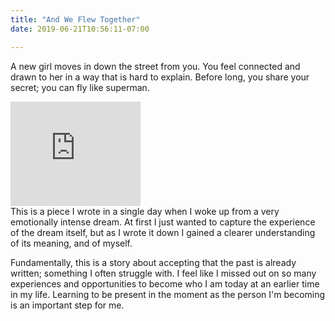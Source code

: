 ```yaml
---
title: "And We Flew Together"
date: 2019-06-21T10:56:11-07:00

---
```


A new girl moves in down the street from you. You feel connected and drawn to her in a way that is hard to explain. Before long, you share your secret; you can fly like superman.

<aside>
  <iframe frameborder="0" src="https://itch.io/embed/272922?bg_color=31323D&amp;fg_color=E8E6E2&amp;link_color=AE3D3D&amp;border_color=86868B" width="208" height="167"></iframe>
</aside>
This is a piece I wrote in a single day when I woke up from a very emotionally intense dream. At first I just wanted to capture the experience of the dream itself, but as I wrote it down I gained a clearer understanding of its meaning, and of myself. 

Fundamentally, this is a story about accepting that the past is already written; something I often struggle with. I feel like I missed out on so many experiences and opportunities to become who I am today at an earlier time in my life. Learning to be present in the moment as the person I'm becoming is an important step for me.

